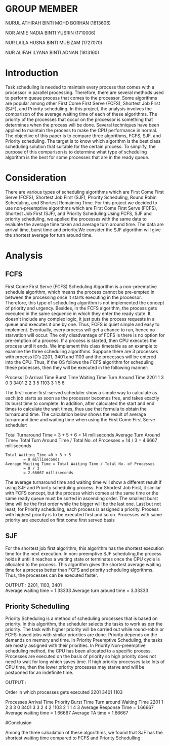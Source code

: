 # GROUP MEMBER 
NURUL ATHIRAH BINTI MOHD BORHAN (1813606)


NOR AIMIE NADIA BINTI YUSRIN (1710006)


NUR LAILA HUSNA BINTI MUEIZAM (1727070)


NUR ALIFAH ILYANA BINTI ADNAN (1813160)


# Introduction
Task scheduling is needed to maintain every process that comes with a processor in parallel processing. Therefore, there are several methods used to perform queue process that comes to the processor. Some algorithms are popular among other First Come First Serve (FCFS), Shortest Job First (SJF), and Priority scheduling. In this project, the analysis involves the comparison of the average waiting time of each of these algorithms. The priority of the processes that occur on the processor is something that determines when the process will be done. Several techniques have been applied to maintain the process to make the CPU performance in normal. The objective of this paper is to compare three algorithms, FCFS, SJF, and Priority scheduling. The target is to know which algorithm is the best class scheduling solution that suitable for the certain process. To simplify, the purpose of this comparison is to determine what type of scheduling algorithm is the best for some processes that are in the ready queue.

# Consideration
There are various types of scheduling algorithms which are First Come First Serve (FCFS), Shortest Job First (SJF), Priority Scheduling, Round Robin Scheduling, and Shortest Remaining Time. For this project we decided to use non-preemptive algorithms which are  First Come First Serve (FCFS), Shortest Job First (SJF), and Priority Scheduling.Using FCFS, SJF and priority scheduling, we applied the processes with the same data to evaluate the average time taken and average turn around time. The data are arrival time, burst time and priority.We consider the SJF algorithm will give the shortest average for turn around time.  

# Analysis 

## FCFS
First Come First Serve (FCFS) Scheduling Algorithm is a non-preemptive schedule algorithm, which means the process cannot be pre-empted in between the processing once it starts executing in the processor. Therefore, this type of scheduling algorithm is not implemented the concept of priority and urgency. Besides, in the FCFS algorithm, the process gets executed in the same sequence in which they enter the ready state.  It doesn't include any complex logic, it just puts the process requests in a queue and executes it one by one. Thus, FCFS is quiet simple and easy to implement. Eventually, every process will get a chance to run, hence no starvation will occur. The only disadvantage of FCFS is there is no option for pre-emption of a process. If a process is started, then CPU executes the process until it ends.
We implement this class timetable as an example to examine the three scheduling algorithms. Suppose there are 3 processes with process ID’s 2201, 3401 and 1103 and the processes will be entered into the CPU. Thus, if the OS follows the FCFS algorithm for scheduling these processes, then they will be executed in the following manner:

Process ID	Arrival Time	Burst Time	Waiting Time	Turn Around Time
2201	         1	             3	        0	               3
3401	         2	             2	        3	               5
1103	         3	             1	        5	               6
	

The first-come-first-served scheduler show a simple way to calculate as each job starts as soon as the processor becomes free, and takes exactly its burst time to complete. In addition, after calculated the start and end times to calculate the wait times, thus use that formula to obtain the turnaround time. The calculation below shows the result of average turnaround time and waiting time when using the First Come First Serve scheduler:

Total Turnaround Time = 3 + 5 + 6 
            = 14 milliseconds
    Average Turn Around Time= Total Turn Around Time / Total No. of Processes
            = 14 / 3
            = 4.6667 milliseconds

    Total Waiting Time =0 + 3 + 5
            = 8 milliseconds
    Average Waiting Time = Total Waiting Time / Total No. of Processes
            = 8 / 3
            = 2.66667 milliseconds

The average turnaround time and waiting time will show a different result if using SJF and Priority scheduling process. For Shortest Job First, it similar with FCFS concept, but the process which comes at the same time or the same ready queue must be sorted in ascending order. The smallest burst time will be the first order while the bigger will be the last one. Last but not least, for Priority scheduling, each process is assigned a priority. Process with highest priority is to be executed first and so on. Processes with same priority are executed on first come first served basis

## SJF
For the shortest job first algorithm, this algorithm has the shortest execution time for the next execution. In non-preemptive SJF scheduling,the process holds it until it reaches a waiting state or terminates once the CPU cycle is allocated to the process. This algorithm gives the shortest average waiting time for a process better than FCFS and priority scheduling algorithms. Thus, the processes can be executed faster.

OUTPUT : 2201, 1103, 3401   
Average waiting time = 1.33333
Average turn around time = 3.33333

## Priority Schedulling
Priority Scheduling is a method of scheduling processes that is based on priority. In this algorithm, the scheduler selects the tasks to work as per the priority. The task with higher priority will be carried out while round-robin or FCFS-based jobs with similar priorities are done. Priority depends on the demands on memory and time. In Priority Preemptive Scheduling, the tasks are mostly assigned with their priorities. In Priority Non-preemptive scheduling method, the CPU has been allocated to a specific process. Processes are executed on the basis of priority so high priority does not need to wait for long which saves time. If high priority processes take lots of CPU time, then the lower priority processes may starve and will be postponed for an indefinite time.

OUTPUT : 

Order in which processes gets executed
2201 3401 1103

Processes  Arrival Time  Priority  Burst Time  Turn around  Waiting Time 
 2201           1           2          3           3             0
 3401           3           3          2           4             2
 1103           2           1          1           4             3
Average Response Time = 1.66667
Average waiting time = 1.66667
Average TA time = 1.66667

#Conclusion

Among the three calculation of these algorithms, we found that SJF has the shortest waiting time compared to FCFS and Priority Schedulling.
